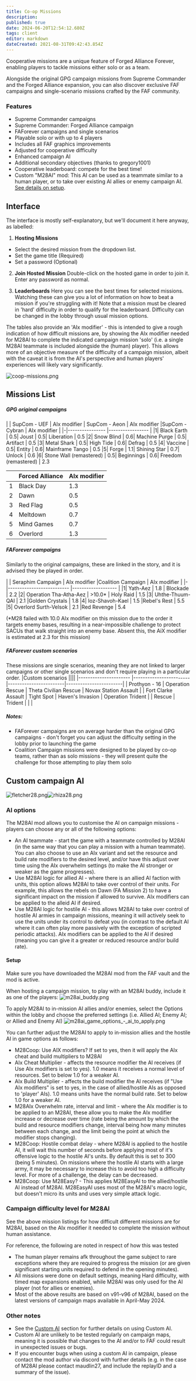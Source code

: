 ```yaml
---
title: Co-op Missions
description: 
published: true
date: 2024-06-20T12:54:12.680Z
tags: client
editor: markdown
dateCreated: 2021-08-31T09:42:43.854Z
---
```


Cooperative missions are a unique feature of Forged Alliance Forever, enabling players to tackle missions either solo or as a team.

Alongside the original GPG campaign missions from Supreme Commander and the Forged Alliance expansion, you can also discover exclusive FAF campaigns and single-scenario missions crafted by the FAF community.

### Features
- Supreme Commander campaigns
- Supreme Commander: Forged Alliance campaign
- FAForever campaigns and single scenarios
- Playable solo or with up to 4 players
- Includes all FAF graphics improvements
- Adjusted for cooperative difficulty
- Enhanced campaign AI
- Additional secondary objectives (thanks to gregory1001)
- Cooperative leaderboard: compete for the best time!
- Custom "M28AI" mod: This AI can be used as a teammate similar to a human player, or to take over existing AI allies or enemy campaign AI. [See details on setup](https://wiki.faforever.com/en/Play/Client/Coop-Missions#custom-campaign-ai).


## Interface
The interface is mostly self-explanatory, but we'll document it here anyway, as labelled:
1) **Hosting Missions**
- Select the desired mission from the dropdown list.
- Set the game title (Required)
- Set a password (Optional)

2) **Join Hosted Mission**
Double-click on the hosted game in order to join it. Enter any password as normal.

3) **Leaderboards**
Here you can see the best times for selected missions. Watching these can give you a lot of information on how to beat a mission if you're struggling with it!
Note that a mission must be cleared in 'hard' difficulty in order to qualify for the leaderboard. Difficulty can be changed in the lobby through usual mission options.

The tables also provide an 'AIx modifier' - this is intended to give a rough indication of how difficult missions are, by showing the AIx modifier needed for M28AI to complete the indicated campaign mission 'solo' (i.e. a single M28AI teammate is included alongside the (human) player).  This allows more of an objective measure of the difficulty of a campaign mission, albeit with the caveat it is from the AI's perspective and human players' experiences will likely vary significantly.

![coop-missions.png](/coop-missions.png)

## Missions List
##### GPG original campaigns
| | SupCom - UEF   	| AIx modifier | SupCom - Aeon   	| AIx modifier |SupCom - Cybran   	| AIx modifier |
|-|----------------	|-----------------	|
|1| Black Earth    	| 0.5| Joust    	| 0.5| Liberation    	| 0.5
|2| Snow Blind     	| 0.6| Machine Purge     	| 0.5| Artifact     	| 0.5
|3| Metal Shark    	| 0.5| High Tide    	| 0.6| Defrag    	| 0.5
|4| Vaccine        	| 0.5| Entity        	| 0.6| Mainframe Tango        	| 0.5
|5| Forge          	| 1.1| Shining Star          	| 0.7| Unlock          	| 0.6
|6| Stone Wall (remastered)     	| 0.5| Beginnings     	| 0.6| Freedom (remastered)    	| 2.3


| | Forced Alliance   	| AIx modifier |
|-|----------------	|-----------------	|
|1| Black Day    	| 1.3
|2| Dawn     	| 0.5
|3| Red Flag    	| 0.5
|4| Meltdown        	| 0.7
|5| Mind Games          	| 0.7
|6| Overlord     	| 1.3


##### FAForever campaigns
Similarly to the original campaigns, these are linked in the story, and it is advised they be played in order.



| | Seraphim Campaign         | AIx modifier |Coalition Campaign         | AIx modifier |
|-|-------------------------- |------------------- |
|1| Yath-Aez                  | 1.8          | Blockade           | 2.2
|2| Operation Tha-Atha-Aez    | >10.0*          | Holy Raid          | 1.5
|3| Uhthe-Thuum-QAI           | 2.1    |Golden Crystals    | 1.8 
|4| Ioz-Shavoh-Kael           | 1.5       |Rebel's Rest       | 5.5
|5| Overlord Surth-Velsok			| 2.1        |Red Revenge        | 5.4

(*M28 failed with 10.0 AIx modifier on this mission due to the order it targets enemy bases, resulting in a near-impossible challenge to protect SACUs that walk straight into an enemy base.  Absent this, the AiX modifier is estimated at 2.3 for this mission)


##### FAForever custom scenarios
These missions are single scenarios, meaning they are not linked to larger campaigns or other single scenarios and don't require playing in a particular order.
|Custom scenarios       ||||
|---------------------- |------------------------|------------------------|------------------------|
| Prothyon - 16         | Operation Rescue       | Theta Civilian Rescue | Novax Station Assault  |
| Fort Clarke Assault   | Tight Spot        	   | Haven's Invasion      | Operation Trident      |
| Rescue                | Trident                | | |
##### Notes:
- FAForever campaigns are on average harder than the original GPG campaigns - don't forget you can adjust the difficulty setting in the lobby prior to launching the game
- Coalition Campaign missions were designed to be played by co-op teams, rather than as solo missions - they will present quite the challenge for those attempting to play them solo

## Custom campaign AI
![fletcher28.png](/fletcher28.png)![rhiza28.png](/rhiza28.png)
### AI options
The M28AI mod allows you to customise the AI on campaign missions - players can choose any or all of the following options:
- An AI teammate - start the game with a teammate controlled by M28AI (in the same way that you can play a mission with a human teammate).  You can also choose to use an AIx variant and set the resource and build rate modifiers to the desired level, and/or have this adjust over time using the AIx overwhelm settings (to make the AI stronger or weaker as the game progresses).
- Use M28AI logic for allied AI - where there is an allied AI faction with units, this option allows M28AI to take over control of their units.  For example, this allows the rebels on Dawn (FA Mission 2) to have a significant impact on the mission if allowed to survive.  AIx modifiers can be applied to the alleid AI if desired.
- Use M28AI logic for hostile AI - this allows M28AI to take over control of hostile AI armies in campaign missions, meaning it will actively seek to use the units under its control to defeat you (in contrast to the default AI where it can often play more passively with the exception of scripted periodic attacks).  AIx modifiers can be applied to the AI if desired (meaning you can give it a greater or reduced resource and/or build rate).

#### Setup
Make sure you have downloaded the M28AI mod from the FAF vault and the mod is active.

When hosting a campaign mission, to play with an M28AI buddy, include it as one of the players:
![m28ai_buddy.png](/m28ai_buddy.png)

To apply M28AI to in-mission AI allies and/or enemies, select the Options within the lobby and choose the preferred settings (i.e. Allied AI; Enemy AI; or Allied and Enemy AI)
![m28ai_game_options_-_ai_to_apply.png](/m28ai_game_options_-_ai_to_apply.png)

You can further adjust the M28AI to apply to in-mission allies and the hostile AI in game options as follows:
- M28Coop: Use AIX modifiers? If set to yes, then it will apply the AIx cheat and build multipliers to M28AI
- AIx Cheat Multiplier - affects the resource modifier the AI receives (if Use AIx modifiers is set to yes). 1.0 means it receives a normal level of resources.  Set to below 1.0 for a weaker AI.
- AIx Build Multiplier - affects the build modifier the AI receives (if "Use AIx modifiers" is set to yes, in the case of allied/hostile AIs as opposed to 'player' AIs).  1.0 means units have the normal build rate.  Set to below 1.0 for a weaker AI.
- M28AIx Overwhelm rate, interval and limit - where the AIx modifier is to be applied to an M28AI, these allow you to make the AIx modifier increase or decrease over time (rate being the amount by which the build and resource modifiers change, interval being how many minutes between each change, and the limit being the point at which the modifier stops changing).
- M28Coop: Hostile combat delay - where M28AI is applied to the hostile AI, it will wait this number of seconds before applying most of it's offensive logic to the hostile AI's units.  By default this is set to 300 (being 5 minutes).  On missions where the hostile AI starts with a large army, it may be necessary to increase this to avoid too high a difficulty level.  For more of a challenge, the delay can be decreased.
- M28Coop: Use M28Easy? - This applies M28EasyAI to the allied/hostile AI instead of M28AI.  M28EasyAI uses most of the M28AI's macro logic, but doesn't micro its units and uses very simple attack logic.

### Campaign difficulty level for M28AI
See the above mission listings for how difficult different missions are for M28AI, based on the AIx modifier it needed to complete the mission without human assistance.

For reference, the following are noted in respect of how this was tested
- The human player remains afk throughout the game subject to rare exceptions where they are required to progress the mission (or are given significant starting units required to defend in the opening minutes).
- All missions were done on default settings, meaning Hard difficulty, with timed map expansions enabled, while M28AI was only used for the AI player (not for allies or enemies).
- Most of the above results are based on v91-v96 of M28AI, based on the latest versions of campaign maps available in April-May 2024.

### Other notes
- See the [Custom AI](https://wiki.faforever.com/en/Development/AI/Custom-AIs) section for further details on using Custom AI. 
- Custom AI are unlikely to be tested regularly on campaign maps, meaning it is possible that changes to the AI and/or to FAF could result in unexpected issues or bugs.
- If you encounter bugs when using a custom AI in campaign, please contact the mod author via discord with further details (e.g. in the case of M28AI please contact maudlin27, and include the replayID and a summary of the issue).